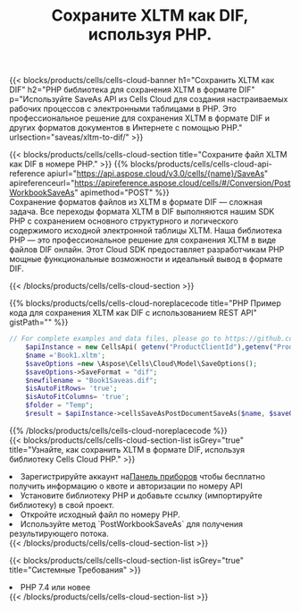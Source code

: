 ﻿---
title:  Сохраните XLTM как DIF, используя PHP.
description:  Использование Aspose.Cells Cloud SDK для PHP для сохранения файла формата XLTM как файла формата DIF.
kwords: Excel, Save XLTM as DIF, REST, PHP
howto: How to save XLTM as DIF using Aspose.Cells Cloud PHP library.
---
{{< blocks/products/cells/cells-cloud-banner h1="Сохранить XLTM как DIF" h2="PHP библиотека для сохранения XLTM в формате DIF" p="Используйте SaveAs API из Cells Cloud для создания настраиваемых рабочих процессов с электронными таблицами в PHP. Это профессиональное решение для сохранения XLTM в формате DIF и других форматов документов в Интернете с помощью PHP." urlsection="saveas/xltm-to-dif/" >}}

{{< blocks/products/cells/cells-cloud-section title="Сохраните файл XLTM как DIF в номере PHP." >}}
{{% blocks/products/cells/cells-cloud-api-reference apiurl="https://api.aspose.cloud/v3.0/cells/{name}/SaveAs" apireferenceurl="https://apireference.aspose.cloud/cells/#/Conversion/PostWorkbookSaveAs" apimethod="POST" %}}
<br/>
Сохранение форматов файлов из XLTM в формате DIF — сложная задача. Все переходы формата XLTM в DIF выполняются нашим SDK PHP с сохранением основного структурного и логического содержимого исходной электронной таблицы XLTM. Наша библиотека PHP — это профессиональное решение для сохранения XLTM в виде файлов DIF онлайн. Этот Cloud SDK предоставляет разработчикам PHP мощные функциональные возможности и идеальный вывод в формате DIF.

{{< /blocks/products/cells/cells-cloud-section >}}

{{% blocks/products/cells/cells-cloud-noreplacecode title="PHP Пример кода для сохранения XLTM как DIF с использованием REST API" gistPath="" %}}
  
```php
// For complete examples and data files, please go to https://github.com/aspose-cells-cloud/aspose-cells-cloud-php/
    $apiInstance = new CellsApi( getenv("ProductClientId"),getenv("ProductClientSecret") );
    $name ='Book1.xltm';
    $saveOptions =new \Aspose\Cells\Cloud\Model\SaveOptions();
    $saveOptions->SaveFormat = "dif";
    $newfilename = "Book1Saveas.dif";
    $isAutoFitRows= 'true';
    $isAutoFitColumns= 'true';
    $folder = "Temp";
    $result = $apiInstance->cellsSaveAsPostDocumentSaveAs($name, $saveOptions, $newfilename,$isAutoFitRows, $isAutoFitColumns, $folder);
```
  
{{% /blocks/products/cells/cells-cloud-noreplacecode %}}
<br/>
{{< blocks/products/cells/cells-cloud-section-list isGrey="true" title="Узнайте, как сохранить XLTM в формате DIF, используя библиотеку Cells Cloud PHP." >}}
<li> Зарегистрируйте аккаунт на<a href="https://dashboard.aspose.cloud/">Панель приборов</a> чтобы бесплатно получить информацию о квоте и авторизации по номеру API</li>
<li>Установите библиотеку PHP и добавьте ссылку (импортируйте библиотеку) в свой проект.</li>
<li>Откройте исходный файл по номеру PHP.</li>
<li>Используйте метод `PostWorkbookSaveAs` для получения результирующего потока.</li>
{{< /blocks/products/cells/cells-cloud-section-list >}}

{{< blocks/products/cells/cells-cloud-section-list isGrey="true" title="Системные Требования" >}}
<li>PHP 7.4 или новее</li>
{{< /blocks/products/cells/cells-cloud-section-list >}}
